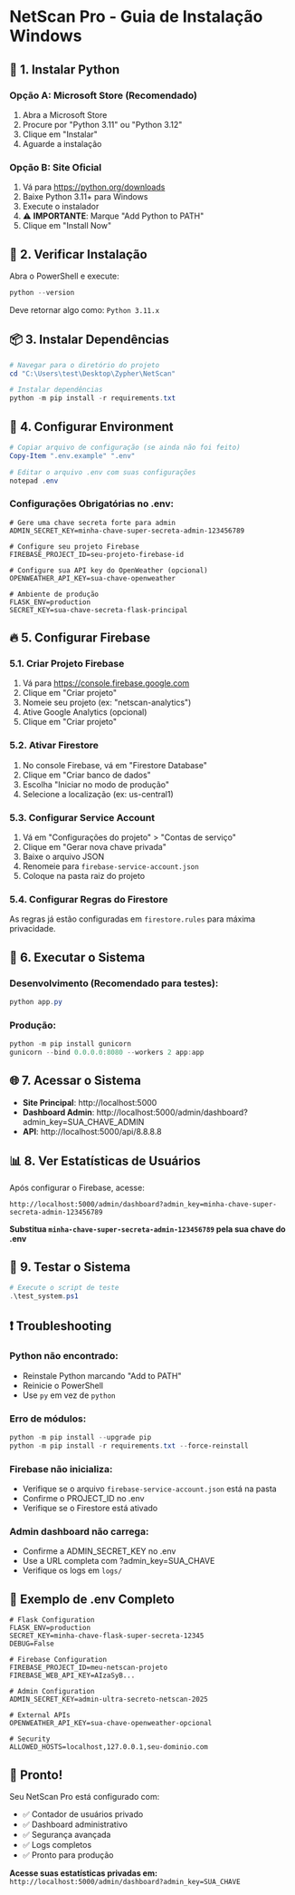 # NetScan Pro - Guia de Instalação Windows

## 🐍 1. Instalar Python

### **Opção A: Microsoft Store (Recomendado)**
1. Abra a Microsoft Store
2. Procure por "Python 3.11" ou "Python 3.12"
3. Clique em "Instalar"
4. Aguarde a instalação

### **Opção B: Site Oficial**
1. Vá para https://python.org/downloads
2. Baixe Python 3.11+ para Windows
3. Execute o instalador
4. ⚠️ **IMPORTANTE**: Marque "Add Python to PATH"
5. Clique em "Install Now"

## 🔧 2. Verificar Instalação

Abra o PowerShell e execute:
```powershell
python --version
```

Deve retornar algo como: `Python 3.11.x`

## 📦 3. Instalar Dependências

```powershell
# Navegar para o diretório do projeto
cd "C:\Users\test\Desktop\Zypher\NetScan"

# Instalar dependências
python -m pip install -r requirements.txt
```

## 🔐 4. Configurar Environment

```powershell
# Copiar arquivo de configuração (se ainda não foi feito)
Copy-Item ".env.example" ".env"

# Editar o arquivo .env com suas configurações
notepad .env
```

### **Configurações Obrigatórias no .env:**
```env
# Gere uma chave secreta forte para admin
ADMIN_SECRET_KEY=minha-chave-super-secreta-admin-123456789

# Configure seu projeto Firebase
FIREBASE_PROJECT_ID=seu-projeto-firebase-id

# Configure sua API key do OpenWeather (opcional)
OPENWEATHER_API_KEY=sua-chave-openweather

# Ambiente de produção
FLASK_ENV=production
SECRET_KEY=sua-chave-secreta-flask-principal
```

## 🔥 5. Configurar Firebase

### **5.1. Criar Projeto Firebase**
1. Vá para https://console.firebase.google.com
2. Clique em "Criar projeto"
3. Nomeie seu projeto (ex: "netscan-analytics")
4. Ative Google Analytics (opcional)
5. Clique em "Criar projeto"

### **5.2. Ativar Firestore**
1. No console Firebase, vá em "Firestore Database"
2. Clique em "Criar banco de dados"
3. Escolha "Iniciar no modo de produção"
4. Selecione a localização (ex: us-central1)

### **5.3. Configurar Service Account**
1. Vá em "Configurações do projeto" > "Contas de serviço"
2. Clique em "Gerar nova chave privada"
3. Baixe o arquivo JSON
4. Renomeie para `firebase-service-account.json`
5. Coloque na pasta raiz do projeto

### **5.4. Configurar Regras do Firestore**
As regras já estão configuradas em `firestore.rules` para máxima privacidade.

## 🚀 6. Executar o Sistema

### **Desenvolvimento (Recomendado para testes):**
```powershell
python app.py
```

### **Produção:**
```powershell
python -m pip install gunicorn
gunicorn --bind 0.0.0.0:8080 --workers 2 app:app
```

## 🌐 7. Acessar o Sistema

- **Site Principal**: http://localhost:5000
- **Dashboard Admin**: http://localhost:5000/admin/dashboard?admin_key=SUA_CHAVE_ADMIN
- **API**: http://localhost:5000/api/8.8.8.8

## 📊 8. Ver Estatísticas de Usuários

Após configurar o Firebase, acesse:
```
http://localhost:5000/admin/dashboard?admin_key=minha-chave-super-secreta-admin-123456789
```

**Substitua `minha-chave-super-secreta-admin-123456789` pela sua chave do .env**

## 🧪 9. Testar o Sistema

```powershell
# Execute o script de teste
.\test_system.ps1
```

## ❗ Troubleshooting

### **Python não encontrado:**
- Reinstale Python marcando "Add to PATH"
- Reinicie o PowerShell
- Use `py` em vez de `python`

### **Erro de módulos:**
```powershell
python -m pip install --upgrade pip
python -m pip install -r requirements.txt --force-reinstall
```

### **Firebase não inicializa:**
- Verifique se o arquivo `firebase-service-account.json` está na pasta
- Confirme o PROJECT_ID no .env
- Verifique se o Firestore está ativado

### **Admin dashboard não carrega:**
- Confirme a ADMIN_SECRET_KEY no .env
- Use a URL completa com ?admin_key=SUA_CHAVE
- Verifique os logs em `logs/`

## 🎯 Exemplo de .env Completo

```env
# Flask Configuration
FLASK_ENV=production
SECRET_KEY=minha-chave-flask-super-secreta-12345
DEBUG=False

# Firebase Configuration  
FIREBASE_PROJECT_ID=meu-netscan-projeto
FIREBASE_WEB_API_KEY=AIzaSyB...

# Admin Configuration
ADMIN_SECRET_KEY=admin-ultra-secreto-netscan-2025

# External APIs
OPENWEATHER_API_KEY=sua-chave-openweather-opcional

# Security
ALLOWED_HOSTS=localhost,127.0.0.1,seu-dominio.com
```

## 🎉 Pronto!

Seu NetScan Pro está configurado com:
- ✅ Contador de usuários privado
- ✅ Dashboard administrativo
- ✅ Segurança avançada
- ✅ Logs completos
- ✅ Pronto para produção

**Acesse suas estatísticas privadas em:**
`http://localhost:5000/admin/dashboard?admin_key=SUA_CHAVE`
